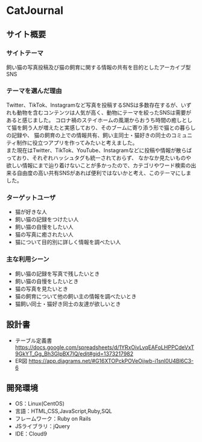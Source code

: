 # CatJournal

## サイト概要
### サイトテーマ
飼い猫の写真投稿及び猫の飼育に関する情報の共有を目的としたアーカイブ型SNS

### テーマを選んだ理由
Twitter、TikTok、Instagramなど写真を投稿するSNSは多数存在するが、いずれも動物を含むコンテンツは人気が高く、動物にテーマを絞ったSNSは需要があると感じました。
コロナ禍のステイホームの風潮からおうち時間の癒しとして猫を飼う人が増えたと実感しており、そのブームに寄り添う形で猫との暮らしの記録や、
猫の飼育の上での情報共有、飼い主同士・猫好きの同士のコミュニティ制作に役立つアプリを作ってみたいと考えました。  
また現在はTwitter、TikTok、YouTube、Instagramなどに投稿や情報が散らばっており、それぞれハッシュタグも統一されておらず、
なかなか見たいものや欲しい情報にまで辿り着けないことが多かったので、カテゴリやワード検索の出来る自由度の高い共有SNSがあれば便利ではないかと考え、このテーマにしました。

### ターゲットユーザ
- 猫が好きな人
- 飼い猫の記録をつけたい人
- 飼い猫の自慢をしたい人
- 猫の写真に癒されたい人
- 猫について目的別に詳しく情報を調べたい人

### 主な利用シーン
- 飼い猫の記録を写真で残したいとき
- 飼い猫の自慢をしたいとき
- 猫の写真を見たいとき
- 猫の飼育について他の飼い主の情報を調べたいとき
- 猫飼い同士・猫好き同士の友達が欲しいとき

## 設計書
- テーブル定義書
https://docs.google.com/spreadsheets/d/1YRxOivLvqEAFoLHPPCdeVxT9GkYT_Gg_Bh3GIpBX7IQ/edit#gid=1373217982
- ER図
https://app.diagrams.net/#G16XTOPckPOVeOijwb-i1snl0U4Bl6C3-6

## 開発環境
- OS：Linux(CentOS)
- 言語：HTML,CSS,JavaScript,Ruby,SQL
- フレームワーク：Ruby on Rails
- JSライブラリ：jQuery
- IDE：Cloud9
